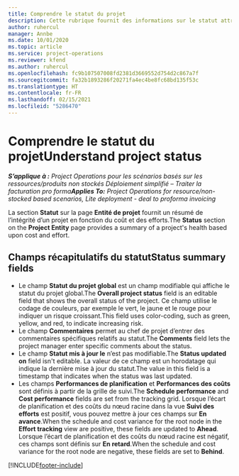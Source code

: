 ```yaml
---
title: Comprendre le statut du projet
description: Cette rubrique fournit des informations sur le statut attribué aux projets dans Dynamics 365 Project Operations.
author: ruhercul
manager: Annbe
ms.date: 10/01/2020
ms.topic: article
ms.service: project-operations
ms.reviewer: kfend
ms.author: ruhercul
ms.openlocfilehash: fc9b107507008fd2381d3669552d754d2c867a7f
ms.sourcegitcommit: fa32b1893286f20271fa4ec4be8fc68bd135f53c
ms.translationtype: HT
ms.contentlocale: fr-FR
ms.lasthandoff: 02/15/2021
ms.locfileid: "5286470"
---
```

# <a name="understand-project-status"></a><span data-ttu-id="8fead-103">Comprendre le statut du projet</span><span class="sxs-lookup"><span data-stu-id="8fead-103">Understand project status</span></span>

<span data-ttu-id="8fead-104">_**S’applique à :** Project Operations pour les scénarios basés sur les ressources/produits non stockés Déploiement simplifié – Traiter la facturation pro forma_</span><span class="sxs-lookup"><span data-stu-id="8fead-104">_**Applies To:** Project Operations for resource/non-stocked based scenarios, Lite deployment - deal to proforma invoicing_</span></span>


<span data-ttu-id="8fead-105">La section **Statut** sur la page **Entité de projet** fournit un résumé de l’intégrité d’un projet en fonction du coût et des efforts.</span><span class="sxs-lookup"><span data-stu-id="8fead-105">The **Status** section on the **Project Entity** page provides a summary of a project's health based upon cost and effort.</span></span>


## <a name="status-summary-fields"></a><span data-ttu-id="8fead-106">Champs récapitulatifs du statut</span><span class="sxs-lookup"><span data-stu-id="8fead-106">Status summary fields</span></span>

- <span data-ttu-id="8fead-107">Le champ **Statut du projet global** est un champ modifiable qui affiche le statut du projet global.</span><span class="sxs-lookup"><span data-stu-id="8fead-107">The **Overall project status** field is an editable field that shows the overall status of the project.</span></span> <span data-ttu-id="8fead-108">Ce champ utilise le codage de couleurs, par exemple le vert, le jaune et le rouge pour indiquer un risque croissant.</span><span class="sxs-lookup"><span data-stu-id="8fead-108">This field uses color-coding, such as green, yellow, and red, to indicate increasing risk.</span></span> 
- <span data-ttu-id="8fead-109">Le champ **Commentaires** permet au chef de projet d’entrer des commentaires spécifiques relatifs au statut.</span><span class="sxs-lookup"><span data-stu-id="8fead-109">The **Comments** field lets the project manager enter specific comments about the status.</span></span> 
- <span data-ttu-id="8fead-110">Le champ **Statut mis à jour le** n’est pas modifiable.</span><span class="sxs-lookup"><span data-stu-id="8fead-110">The **Status updated on** field isn't editable.</span></span> <span data-ttu-id="8fead-111">La valeur de ce champ est un horodatage qui indique la dernière mise à jour du statut.</span><span class="sxs-lookup"><span data-stu-id="8fead-111">The value in this field is a timestamp that indicates when the status was last updated.</span></span>
- <span data-ttu-id="8fead-112">Les champs **Performances de planification** et **Performances des coûts** sont définis à partir de la grille de suivi.</span><span class="sxs-lookup"><span data-stu-id="8fead-112">The **Schedule performance** and **Cost performance** fields are set from the tracking grid.</span></span> <span data-ttu-id="8fead-113">Lorsque l’écart de planification et des coûts du nœud racine dans la vue **Suivi des efforts** est positif, vous pouvez mettre à jour ces champs sur **En avance**.</span><span class="sxs-lookup"><span data-stu-id="8fead-113">When the schedule and cost variance for the root node in the **Effort tracking** view are positive, these fields are updated to **Ahead**.</span></span> <span data-ttu-id="8fead-114">Lorsque l’écart de planification et des coûts du nœud racine est négatif, ces champs sont définis sur **En retard**.</span><span class="sxs-lookup"><span data-stu-id="8fead-114">When the schedule and cost variance for the root node are negative, these fields are set to **Behind**.</span></span>


[!INCLUDE[footer-include](../includes/footer-banner.md)]